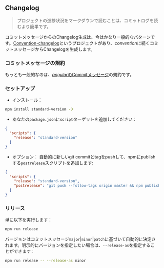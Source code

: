 ## Changelog
> プロジェクトの進捗状況をマークダウンで読むことは、コミットログを読むより簡単です。

コミットメッセージからのChangelog生成は、今はかなり一般的なパターンです。[Convention-changelog](https://github.com/conventional-changelog/conventional-changelog)というプロジェクトがあり、*convention*に続くコミットメッセージからChangelogを生成します。

### コミットメッセージの規約
もっとも一般的なのは、[*angular*のCommitメッセージ](https://github.com/angular/angular.js/blob/master/DEVELOPERS.md#-git-commit-guidelines)の規約です。

### セットアップ
* インストール：

```bash
npm install standard-version -D
```

* あなたの`package.json`に`script`ターゲットを追加してください：

```json
{
  "scripts": {
    "release": "standard-version"
  }
}
```

* オプション： 自動的に新しいgit commitとtagをpushして、npmにpublishする`postrelease`スクリプトを追加します:

```json
{
  "scripts": {
    "release": "standard-version",
    "postrelease": "git push --follow-tags origin master && npm publish"
  }
}
```

### リリース

単に以下を実行します：

```bash
npm run release
```

バージョンはコミットメッセージ`major`|`minor`|`patch`に基づいて自動的に決定されます。明示的にバージョンを指定したい場合は、`--release-as`を指定することができます：

```bash
npm run release -- --release-as minor
```
